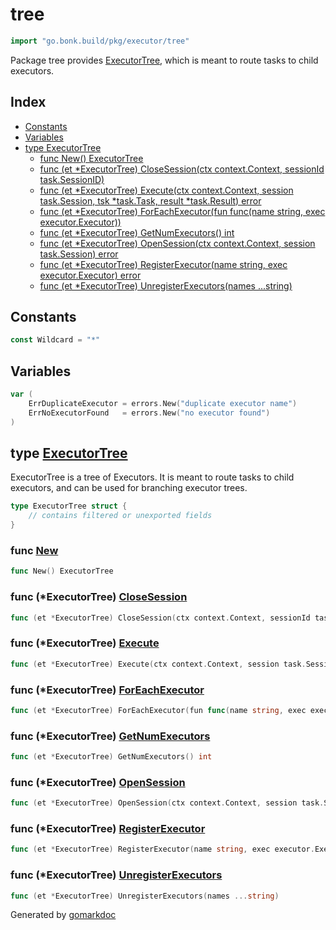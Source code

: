 <!-- Code generated by gomarkdoc. DO NOT EDIT -->

# tree

```go
import "go.bonk.build/pkg/executor/tree"
```

Package tree provides [ExecutorTree](<#ExecutorTree>), which is meant to route tasks to child executors.

## Index

- [Constants](<#constants>)
- [Variables](<#variables>)
- [type ExecutorTree](<#ExecutorTree>)
  - [func New\(\) ExecutorTree](<#New>)
  - [func \(et \*ExecutorTree\) CloseSession\(ctx context.Context, sessionId task.SessionID\)](<#ExecutorTree.CloseSession>)
  - [func \(et \*ExecutorTree\) Execute\(ctx context.Context, session task.Session, tsk \*task.Task, result \*task.Result\) error](<#ExecutorTree.Execute>)
  - [func \(et \*ExecutorTree\) ForEachExecutor\(fun func\(name string, exec executor.Executor\)\)](<#ExecutorTree.ForEachExecutor>)
  - [func \(et \*ExecutorTree\) GetNumExecutors\(\) int](<#ExecutorTree.GetNumExecutors>)
  - [func \(et \*ExecutorTree\) OpenSession\(ctx context.Context, session task.Session\) error](<#ExecutorTree.OpenSession>)
  - [func \(et \*ExecutorTree\) RegisterExecutor\(name string, exec executor.Executor\) error](<#ExecutorTree.RegisterExecutor>)
  - [func \(et \*ExecutorTree\) UnregisterExecutors\(names ...string\)](<#ExecutorTree.UnregisterExecutors>)


## Constants

<a name="Wildcard"></a>

```go
const Wildcard = "*"
```

## Variables

<a name="ErrDuplicateExecutor"></a>

```go
var (
    ErrDuplicateExecutor = errors.New("duplicate executor name")
    ErrNoExecutorFound   = errors.New("no executor found")
)
```

<a name="ExecutorTree"></a>
## type [ExecutorTree](<tree.go#L21-L23>)

ExecutorTree is a tree of Executors. It is meant to route tasks to child executors, and can be used for branching executor trees.

```go
type ExecutorTree struct {
    // contains filtered or unexported fields
}
```

<a name="New"></a>
### func [New](<tree.go#L35>)

```go
func New() ExecutorTree
```



<a name="ExecutorTree.CloseSession"></a>
### func \(\*ExecutorTree\) [CloseSession](<tree.go#L122>)

```go
func (et *ExecutorTree) CloseSession(ctx context.Context, sessionId task.SessionID)
```



<a name="ExecutorTree.Execute"></a>
### func \(\*ExecutorTree\) [Execute](<tree.go#L128-L133>)

```go
func (et *ExecutorTree) Execute(ctx context.Context, session task.Session, tsk *task.Task, result *task.Result) error
```



<a name="ExecutorTree.ForEachExecutor"></a>
### func \(\*ExecutorTree\) [ForEachExecutor](<tree.go#L160>)

```go
func (et *ExecutorTree) ForEachExecutor(fun func(name string, exec executor.Executor))
```



<a name="ExecutorTree.GetNumExecutors"></a>
### func \(\*ExecutorTree\) [GetNumExecutors](<tree.go#L151>)

```go
func (et *ExecutorTree) GetNumExecutors() int
```



<a name="ExecutorTree.OpenSession"></a>
### func \(\*ExecutorTree\) [OpenSession](<tree.go#L113>)

```go
func (et *ExecutorTree) OpenSession(ctx context.Context, session task.Session) error
```



<a name="ExecutorTree.RegisterExecutor"></a>
### func \(\*ExecutorTree\) [RegisterExecutor](<tree.go#L41>)

```go
func (et *ExecutorTree) RegisterExecutor(name string, exec executor.Executor) error
```



<a name="ExecutorTree.UnregisterExecutors"></a>
### func \(\*ExecutorTree\) [UnregisterExecutors](<tree.go#L91>)

```go
func (et *ExecutorTree) UnregisterExecutors(names ...string)
```



Generated by [gomarkdoc](<https://github.com/princjef/gomarkdoc>)
